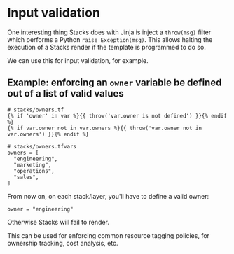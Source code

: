 # Input validation

One interesting thing Stacks does with Jinja is inject a `throw(msg)` filter which performs a Python `raise Exception(msg)`.
This allows halting the execution of a Stacks render if the template is programmed to do so.

We can use this for input validation, for example.

## Example: enforcing an `owner` variable be defined out of a list of valid values

```hcl
# stacks/owners.tf
{% if 'owner' in var %}{{ throw('var.owner is not defined') }}{% endif %}
{% if var.owner not in var.owners %}{{ throw('var.owner not in var.owners') }}{% endif %}
```

```hcl
# stacks/owners.tfvars
owners = [
  "engineering",
  "marketing",
  "operations",
  "sales",
]
```

From now on, on each stack/layer, you'll have to define a valid owner:
```hcl
owner = "engineering"
```
Otherwise Stacks will fail to render.

This can be used for enforcing common resource tagging policies, for ownership tracking, cost analysis, etc.
